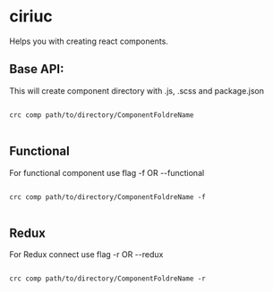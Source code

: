 # ciriuc

Helps you with creating react components.

## Base API:

This will create component directory with .js, .scss and package.json

<pre>
<code>
crc comp path/to/directory/ComponentFoldreName
</code>
</pre>

## Functional

For functional component use flag -f OR --functional

<pre>
<code>
crc comp path/to/directory/ComponentFoldreName -f
</code>
</pre>

## Redux

For Redux connect use flag -r OR --redux

<pre>
<code>
crc comp path/to/directory/ComponentFoldreName -r
</code>
</pre>
